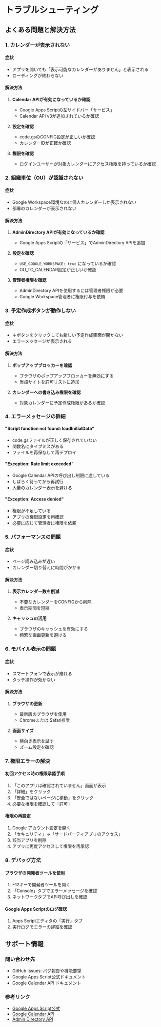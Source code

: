 # トラブルシューティング

## よくある問題と解決方法

### 1. カレンダーが表示されない

#### 症状
- アプリを開いても「表示可能なカレンダーがありません」と表示される
- ローディングが終わらない

#### 解決方法
1. **Calendar APIが有効になっているか確認**
   - Google Apps Scriptの左サイドバー「サービス」
   - Calendar API v3が追加されているか確認

2. **設定を確認**
   - code.gsのCONFIG設定が正しいか確認
   - カレンダーIDが正確か確認

3. **権限を確認**
   - ログインユーザーが対象カレンダーにアクセス権限を持っているか確認

### 2. 組織単位（OU）が認識されない

#### 症状
- Google Workspace環境なのに個人カレンダーしか表示されない
- 部署のカレンダーが表示されない

#### 解決方法
1. **AdminDirectory APIが有効になっているか確認**
   - Google Apps Scriptの「サービス」でAdminDirectory APIを追加

2. **設定を確認**
   - `USE_GOOGLE_WORKSPACE: true` になっているか確認
   - OU_TO_CALENDAR設定が正しいか確認

3. **管理者権限を確認**
   - AdminDirectory APIを使用するには管理者権限が必要
   - Google Workspace管理者に権限付与を依頼

### 3. 予定作成ボタンが動作しない

#### 症状
- ＋ボタンをクリックしても新しい予定作成画面が開かない
- エラーメッセージが表示される

#### 解決方法
1. **ポップアップブロッカーを確認**
   - ブラウザのポップアップブロッカーを無効にする
   - 当該サイトを許可リストに追加

2. **カレンダーへの書き込み権限を確認**
   - 対象カレンダーに予定作成権限があるか確認

### 4. エラーメッセージの詳細

#### "Script function not found: loadInitialData"
- code.gsファイルが正しく保存されていない
- 関数名にタイプミスがある
- ファイルを再保存して再デプロイ

#### "Exception: Rate limit exceeded"
- Google Calendar APIの呼び出し制限に達している
- しばらく待ってから再試行
- 大量のカレンダー表示を避ける

#### "Exception: Access denied"
- 権限が不足している
- アプリの権限設定を再確認
- 必要に応じて管理者に権限を依頼

### 5. パフォーマンスの問題

#### 症状
- ページ読み込みが遅い
- カレンダー切り替えに時間がかかる

#### 解決方法
1. **表示カレンダー数を削減**
   - 不要なカレンダーをCONFIGから削除
   - 表示期間を短縮

2. **キャッシュの活用**
   - ブラウザのキャッシュを有効にする
   - 頻繁な画面更新を避ける

### 6. モバイル表示の問題

#### 症状
- スマートフォンで表示が崩れる
- タッチ操作が効かない

#### 解決方法
1. **ブラウザの更新**
   - 最新版のブラウザを使用
   - Chromeまたは Safari推奨

2. **画面サイズ**
   - 横向き表示を試す
   - ズーム設定を確認

### 7. 権限エラーの解決

#### 初回アクセス時の権限承認手順
1. 「このアプリは確認されていません」画面が表示
2. 「詳細」をクリック
3. 「安全ではないページに移動」をクリック
4. 必要な権限を確認して「許可」

#### 権限の再設定
1. Google アカウント設定を開く
2. 「セキュリティ」→「サードパーティアプリのアクセス」
3. 該当アプリを削除
4. アプリに再度アクセスして権限を再承認

### 8. デバッグ方法

#### ブラウザの開発者ツールを使用
1. F12キーで開発者ツールを開く
2. 「Console」タブでエラーメッセージを確認
3. ネットワークタブでAPI呼び出しを確認

#### Google Apps Scriptのログ確認
1. Apps Scriptエディタの「実行」タブ
2. 実行ログでエラーの詳細を確認

## サポート情報

### 問い合わせ先
- GitHub Issues: バグ報告や機能要望
- Google Apps Script公式ドキュメント
- Google Calendar API ドキュメント

### 参考リンク
- [Google Apps Script公式](https://developers.google.com/apps-script)
- [Google Calendar API](https://developers.google.com/calendar/api)
- [Admin Directory API](https://developers.google.com/admin-sdk/directory)
